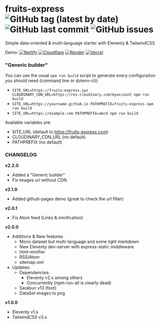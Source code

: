 # fruits-express  ![GitHub tag (latest by date)](https://img.shields.io/github/v/tag/tigersway/fruits-express?style=flat-square) ![GitHub last commit](https://img.shields.io/github/last-commit/tigersway/fruits-express?style=flat-square) ![GitHub issues](https://img.shields.io/github/issues/tigersway/fruits-express?style=flat-square) 

Simple data-oriented & multi-language starter with Eleventy & TailwindCSS

Demo:
[![Netlify](https://img.shields.io/badge/Netlify--none?style=social&logo=netlify)](https://fruits-express.netlify.app)
[![Cloudflare](https://img.shields.io/badge/Cloudflare_pages--none?style=social&logo=cloudflare)](https://fruits-express.pages.dev)
[![Render](https://img.shields.io/badge/render--none?style=social&logo=eleventy&logoColor=46e3b7)](https://fruits-express.onrender.com)
[![Vercel](https://img.shields.io/badge/vercel--none?style=social&logo=vercel)](https://fruits-express.vercel.app)


### "Generic builder"

You can use the usual `npm run build` script to generate every configuration you should need (command line or dotenv-cli):
- `SITE_URL=https://fruits-express.xyz CLOUDINARY_CDN_URL=https://res.cloudinary.com/myaccount npm run build`
- `SITE_URL=https://yourname.github.io PATHPREFIX=fruits-express npm run build`
- `SITE_URL=https://example.com PATHPREFIX=abcd npm run build`

Available variables are:
- SITE_URL (default to https://fruits-express.com)
- CLOUDINARY_CDN_URL (no default)
- PATHPREFIX (no default)

### CHANGELOG

**v2.2.0**
- Added a "Generic builder"
- Fix images url without CDN

**v2.1.0**
- Added github-pages demo (great to check the url filter)

**v2.0.1**
- Fix Atom feed (Links & minification)

**v2.0.0**
- Additions & New features
  - Mono dataset but multi-language and some light markdown
  - New Eleventy dev-server with express-static middleware
  - html-minifier
  - RSS/Atom
  - sitemap.xml
- Updates:
  - Dependencies:
    - Eleventy v2.x among others
    - Concurrently (npm-run-all is clearly dead)
  - Sarabun v13 (font)
  - DataSet images to png

**v1.0.0**
- Eleventy v1.x
- TailwindCSS v3.x

